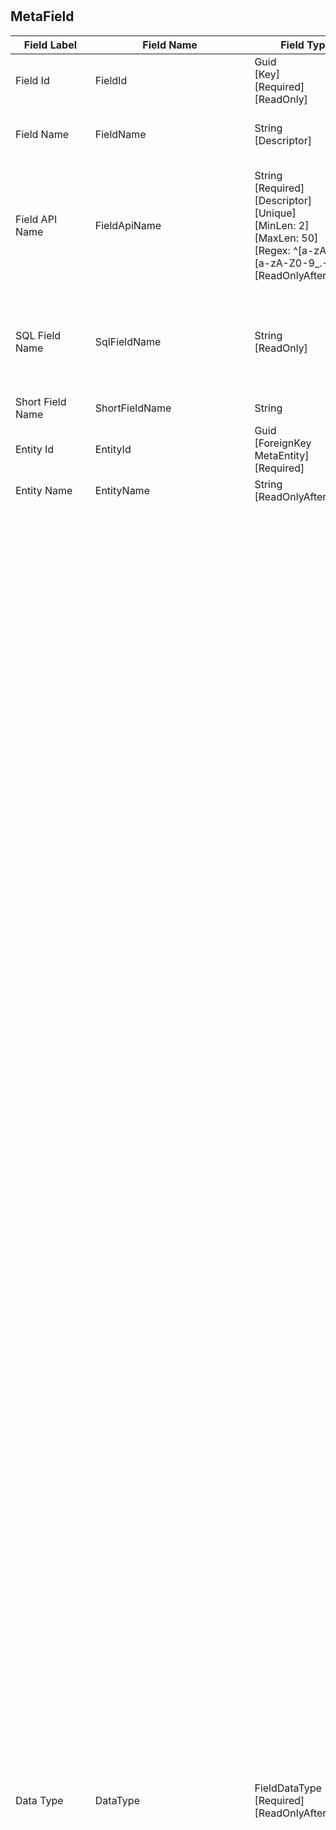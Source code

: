 # 


## MetaField
| Field Label | Field Name | Field Type | Description |  
| ---- | ---- | ---- | ---- |  
| Field Id | FieldId | Guid<br/>  [Key]<br/>  [Required]<br/>  [ReadOnly] |  |  
| Field Name | FieldName | String<br/>  [Descriptor] | The field name is what you an your users see throughout the interface.  |  
| Field API Name | FieldApiName | String<br/>  [Required]<br/>  [Descriptor]<br/>  [Unique]<br/>  [MinLen: 2]<br/>  [MaxLen: 50]<br/>  [Regex: ^[a-zA-Z_][a-zA-Z0-9_.-]*$]<br/>  [ReadOnlyAfterInsert] | A unique and url-safe API name for this field. It is used to refer to the field in processes and in the external API. For custom fields, the name is derived from the field name and can only be edited when creating a new custom field.  |  
| SQL Field Name | SqlFieldName | String<br/>  [ReadOnly] | The actual field name in the underylying SQL Database. This is the same as the FieldName for standard fields. Custom fields are stored in SQL tables with the name FlexField. |  
| Short Field Name | ShortFieldName | String |  |  
| Entity Id | EntityId | Guid<br/>  [ForeignKey MetaEntity]<br/>  [Required] |  |  
| Entity Name | EntityName | String<br/>  [ReadOnlyAfterInsert] |  |  
| Data Type | DataType | FieldDataType<br/>  [Required]<br/>  [ReadOnlyAfterInsert] | <br/>  Allowable Values: <br/>  <br/>  **Unknown**<br/>  **Text**: Used to enter any combination of letters, numbers and symbols that will fit on a single line.  <br/>  **TextArea**: Use to enter text on separate lines. The default height is 4 lines, but you can set Display Lines to a height of between 1 and 50 lines. <br/>  **MarkdownTextArea**: Markdown text area fields can be edited with a lightweight markup language used to add formatting to text. It allows you to easily add bold, italics, hyperlinks, lists, paragraphs, headers, code blocks and images to texts. <br/>  **Number**: Use to enter numbers that may require decimals, such as to track distance travelled. Use Display Decimals to set the number of decimal places to display to the right of the decimal separator. The default display and editing format is limited to 2 digits to the right of the decimal separator, although 4 decimal places are stored. <br/>  **Currency**: Use for currency values. The default display and editing format is limited to 2 digits to the right of the decimal separator, although 4 decimal places are stored. Specific values such as Currency Exchange rates are stored with 9 decimal places. <br/>  **Integer**: Use to enter whole numbers without decimals, for example, an item count or a person's age. <br/>  **Percent**: Allows users to enter a percentage as number and display it in a percentage box. Internally percentages are stored in decimal form, for example, entering 10.5 will be stored as 0.105 which is useful when exporting to Excel. <br/>  **Date**: Allows users to enter a date or pick a date from a popup calendar. <br/>  **DateTime**: Allows users to enter a date or pick a date from a popup calendar and enter a time of day. <br/>  **Checkbox**: Allows users to check a box, indicating true or false. <br/>  **ValueList**: Users can select a value from a list of options specific to this field. <br/>  **Picklist**: Lets users select a value from a central picklist that you define. Checking the MultiSelect option will allow users to select more than one value from the list and display the selected items as tags on forms and pages. <br/>  **Lookup**: Creates a relationship between two records so you can associate them with each other. For example, opportunities have a lookup relationship with contacts that lets you associate a particular contact with an opportunity. Lookup fields are displayed as a searchable dropdown list containing the name field for that entity, e.g. the ContactName for Contacts. <br/>  **HeaderDetail**: Creates a relationship between this record and multiple child records ###<br/>  **Email**: Allows users to enter an email address which is validated to ensure it is a properly formatted e-mail address.<br/>  **Password**<br/>  **Image**: Allows users to upload an image such a picture of themselves for employees for example.<br/>  **Formula**: A read-only field that derives its value from a formula expression you define. The formula field is updated when any to the source fields change. <br/>  **Aggregate**: An aggregate field calculates its value from records in a related list which is linked through a header-detail relationship. You can calculate the sum, minimum, or maximum value of a field in the related list or the record count of all the records in the related list. <br/>  **AutoNumber**: A system-generated sequence number that uses a display format you define. The number is automatically incremented for each new recordand is read-only. You can set the next number to be issued with Starting Number. The maximum length of any auto-number field is 30 characters, 20 of which are reserved for prefix or suffix text. <br/>  **GuidKey**: A system-generated Globally Unique Identifier that can be used in a key field to uniquely identify a record. A guid is automatically generated for each new record and is read-only. When guids become visible, for example in your browser's address bar, they are shown as 36 characters such as this: 20641a43-ca4d-4f69-938d-13b903b0aab5<br/>  **IntegerKey**: An Integer key field uniquely identifies the records in an entity table. Integer key values are automatically incremented by SQL Server when new records are created and cannot be modified. Integer keys (also known as identity columns) are only found on standard entities. Use an AutoNumber field if you require an automatically incrementing numeric key for a custom entity.  |  
| Field Type | FieldType | DotNetFieldType<br/>  [Required] | Refers to the underlying DotNet variable type used to store the DataType, for example, Percentage datatypes are mapped to C# decimal values. <br/>  Allowable Values: <br/>  <br/>  **String**<br/>  **Integer**<br/>  **Double**<br/>  **Decimal**<br/>  **DateTime**<br/>  **Boolean**<br/>  **Enum**<br/>  **Guid** |  
| Primary Key | IsKey | Bool | Specifies that this field will be used as the the entity's Primary Key. A Primary key is a field or set of fields that uniquely identifies a record in a table. When a primary key is defined using multiple fields, the data from each field is used to determine whether a record/row is unique. Primary key fields cannot be null and the data must be unique. |  
| Name Field | IsNameField | Bool | Used to identity the entity in popup lists and messages. Only Text fields can be marked as IsNameFields. Each entity can only have one IsNameField.  |  
| Placeholder | Placeholder | String | A placeholder can be used to display a short hint for input field before the user enters a value. Can be used to describe the expected value for this field, for example, with a a sample value or a short description.  |  
| Tooltip | Tooltip | String | Specify a short description of the field that appears when users hover over the Info icon next to the field with their mouse or tap on the info icon in Mobile.  |  
| Help Text | HelpText | String | Use this space to provide more detailed guidance to your users. Text can be formatted using Markdown which is an easy-to-read, easy-to-write syntax for formatting plain text.syntax. Markdown can also include hyperlinks to access additional information. The help text position and display style are governed by the Help Text Position dropdown.  |  
| Field Help Text Position | FieldHelpTextPosition | FieldHelpTextPosition | Determines where and how the text entered in the Help Text field will be displayed. See the option descriptions in the dropdown. <br/>  Allowable Values: <br/>  <br/>  **IconLink**: Displays a question mark icon beside the tooltip exclamation icon for fields on forms where help text is available. When a user clicks on the link, the help text appears in a popup window. <br/>  **TextUnder**: Displays help text under the field in a smaller font size on forms and pages. On mobile displays, this option is automatically converted to the HyperlinkUnder option. <br/>  **HyperlinkUnder**: Displays the first line of the help text as a hyperlink under the field on forms and pages. When a user clicks on the link the full help text appears in a popup window. <br/>  **HyperlinkRight**: Displays the first line of the help text as a hyperlink to the right of the field on forms and pages. When a user clicks on the link the full help text appears in a popup window. <br/>  **DoNotDisplay**: Helptext does not display. This can be overriden on individual form layouts.  |  
| Notes | FieldNotes | String<br/>  [Template: MultilineText] | Use to specify information for admin or developer use that will not normally be shown to users.  |  
| Template | HtmlTemplate | String | Select the name of the Razor template to use to render HTML for this field, e.g. DateTime. There is both a Display and an edit template required.  |  
| Display Order | DisplayOrder | Int | The default Display Order determines the initial display order of fields in lists and details pages. This is typically overridden by administrators whenthey modify page layouts.  |  
| Display Lines | DisplayRows | Int | Set the number of lines to be displayed for text area fields. The default is 4 lines. |  
| Display Digits | DisplayDigits | Int? | For number and currency fields, the Display Digits property determines the number of digits you can enter to the left of the decimal point.  |  
| Display Decimals | DisplayDecimals | Int? | Determines the number of decimals to be displayed for currency, percent and number fields. The default is 2 decimals for most input types. |  
| Display Width | DisplayWidth | Int? | Enter the default column width to be allocated in tabular lists and reports specified in 'em'. The 'em' is a scalable unit used in web development and is equal to the width of the capital M in the font-family and font-size being used and is often the same as the point size. This value can be overwritten in individual lists and reports. |  
| Display Humanized Number | DisplayHumanizedNumber | Bool | Display large currency amounts in humanized form. For example, 2,345,678,901.00 will be displayed as 2.3 Bil. Currency input does not changes when this option is selected, only the display of currency amounts.  |  
| Display Humanized Date | DisplayHumanizedDate | Bool | Humanized dates improve readabllity and reduce complexity by rounding dates and times to whole units that users will be able to notice and grasp more readily. For example, a date 25 to 45 days in the past is presented as 'a month ago'. A time 45 to 90 minutes in the past is displayed as 'an hour ago'.Date and Time entry does not change when this option is selected, only the display of dates/times changes.  |  
| Field Visibility | FormVisibility | FormVisibility | Determines when a field is visible. The default is always visible, but can be set to display a field only during editing or only for display. First Name and Last Name fields, for example, are only visible during editing. The combined full name field is only visible during display since you can't edit the full name directly. Fields that contain system values that users do not need to see or edit, can be set to Always Hidden. <br/>  Allowable Values: <br/>  <br/>  **Default**: Default, always visible<br/>  **DisplayOnly**: Only visible when displaying record info on details pages. typically for calculated fields, eg full name, full address. <br/>  **EditOnly**: Only visible when editing a form, typically for indiv fields that are used to create a calculated fieldEg first name and last name, address components. <br/>  **AlwaysHidden**: Field is never visible. Only applies to fields that are used to store values that a user never needs to see directly.  |  
| Minimum Viewport Size | MinimumViewport | Viewport | This setting applies to list views and determines whether a field diplays on different devices and/or window size. Specifying a minimum viewport size of Small, for example, means that a field is visible on all devices including mobile phones, while Large means that a field will only appear on desktops where there is enough space to display it. <br/>  Allowable Values: <br/>  <br/>  **ExtraSmall**: Mobile phones held vertically in portrait orientation, less than 576 pixels wide.<br/>  **Small**: Mobile phones held horizontally in landscape orientation, 576 pixels wide and up.<br/>  **Medium**: Tablets, 768 pixels and up.<br/>  **Large**: Desktops and laptops, 992 pixels and up.<br/>  **ExtraLarge**: Large desktops, 1200 pixels and up.<br/>  **AlwaysHidden**: Item is never visible |  
| Visible When Condition | VisibleWhenFieldName | String | Use to specify the field name containing the value on which conditional field visibility should be based. For example, you can hide the partner name field when a person's marital status is single.  |  
| Operator | VisibleWhenOperator | Operator | Use to specify the operator determining field visibility.<br/>  Allowable Values: <br/>  <br/>  **Equal**<br/>  **NotEqual**<br/>  **GreaterThan**<br/>  **LessThan**<br/>  **GreaterThanOrEquals**<br/>  **LessThanOrEquals**<br/>  **Empty**<br/>  **NotEmpty**<br/>  **IsTrue**<br/>  **IsFalse**<br/>  **InList**<br/>  **NotInlist**<br/>  **IsNull**<br/>  **IsNotNull** |  
| Value | VisibleWhenComparand | String | The value used to determine visibility. This can also consist of a list values when the Inlist Operator is used.  |  
| Security Access Scope | SecurityScopes | List<string><br/>  [Picklist: SecurityScope-Multiselect] | Select the access security scope/group that you want to apply to this field. With User Profiles, you can set the access rights per security scope per profile giving very selective access control. Although you define a Security Scope per field, this would quickly lead to a confusing access security structure so we recomment linking fields with similar security concernsto the same Security Access Scope.  |  
| Always require a value in this field.  | IsRequired | Bool | A value must be entered in order to save a record. Makes the field required everywhere in the system. |  
| Read Only | IsReadOnly | Bool? |  |  
| Read Only After Insert | IsReadOnlyAfterInsert | Bool? | Field contents can only be edited for a new record. After the record has been saved, the field can be viewed but not updated.  |  
| Read-only When Condition | ReadOnlyWhenFieldName | String | Use to specify the field name containing the value on which a field's read-only status should be based. For example, you can make a Due Date field read-only when its value is automatically determined based on another fields input setting.  |  
| Operator | ReadOnlyWhenOperator | Operator | <br/>  Allowable Values: <br/>  <br/>  **Equal**<br/>  **NotEqual**<br/>  **GreaterThan**<br/>  **LessThan**<br/>  **GreaterThanOrEquals**<br/>  **LessThanOrEquals**<br/>  **Empty**<br/>  **NotEmpty**<br/>  **IsTrue**<br/>  **IsFalse**<br/>  **InList**<br/>  **NotInlist**<br/>  **IsNull**<br/>  **IsNotNull** |  
| Value | ReadOnlyWhenComparand | String | The value used to determine a field's read-only status. This can also consist of a list values when the Inlist Operator is used.  |  
| Require unique values | IsUnique | Bool | Ensures that users enter unique values into this field. IsUnique fields are automically also required fields as well.  |  
| Min Length | MinLength | Int? | Applies primarily to text fields where a minumum number of characters is required, for example 2 for an ISO Country Code |  
| Max Length | MaxLength | Int? | Specifies the maximum number of characters that a user can enter in a text or text area field . |  
| Min Value | MinValue | Int? |  |  
| Max Value | MaxValue | Int? |  |  
| Regex Pattern | RegexPattern | String |  |  
| Force Upper Case | ForceUpperCase | Bool | When UpperCase is checked, user input into the field is automatically capitalised.  |  
| Allow Null Values | IsNullable | Bool | The field can be left completely empty when Allow Null Values has been checked. This can be useful for fields where a blank value is not the same as no value.  |  
| Default Value | DefaultValue | String | The value to apply when a user creates a record. Default field values are automatically inserted when a new record is created. The user can change the field’s value but the initial default field value is only executed once during new record creation.  |  
| Lookup Entity | LookupEntityId | Guid?<br/>  [ForeignKey MetaEntity] | Specifies the name of the lookup entity for fields with a lookup relationship. For example, to link a custom entity to a contact in the standard contacts entity, you would specify 'Contact' here.  |  
| Lookup Entity Name | LookupEntityName | String<br/>  [ReadOnly] |  |  
| Lookup Field Name | LookupFieldName | String | Specifies the name of the primary key field on the lookup entity. This is almost always equal to the name of this field, for example, CustomEntity.ContactId. Leave blank to use the default name.  |  
| Lookup Entity Relationship Name | LookupEntityRelationshipName | String | Can be used to specify the relationship name (Navigation Property Name) when referring to the lookup entity. This is almost always the same the the entity name and can be left blank unless required.  |  
| Detail Entity Name | DetailEntityName | String | Specifies the name of the details (child) entity for header-detail fields.  |  
| Entity to Aggregate | EntityToAggregate | String | Specify the child entity of a header-detail relationship that contains the field to be aggregated.  |  
| Field to Aggregate | FieldToAggregate | String | Specify the field to be aggregated on the child entity of a header-detail relationship.  |  
| Aggregation Type | AggregateType | AggregateType | Select how values in the related detail records should be aggregated. Options: Sum/Min/Max or Count. <br/>  Allowable Values: <br/>  <br/>  **Count**: Counts the numbers of related records. <br/>  **Sum**: Totals the values in the field you select in the FieldToAggregate option. Only number, currency, integer and percent fields are available. <br/>  **Min**: Displays the lowest value of the field you select in the Field to Aggregate option for all directly related records. Only number, currency, percent, integer, date, and date/time fields are available.<br/>  **Max**: Displays the highest value of the field you select in the Field to Aggregate option for all directly related records. Only number, currency, percent, integer, date, and date/time fields are available. |  
| Aggregate Filter | AggregateFilter | String | You can specify filter conditions for an aggregate field that will apply to the detail records being aggregated. The field named in Aggregate Field will be aggregated (sum/min/max) on the related entity for records if the filter conditions are met. |  
| Picklist Name | PicklistName | String | Select a picklist to provide the list of allowable values users can select from.  |  
| Multiselect | IsMultiSelect | Bool | Determines whether multiple tags can be selected for a Picklist field.  |  
| List Values | ValueList | String | Enter list items with each item separated by a new line.  |  
| Display values alphabetically, not in the order entered  | DisplayListValuesAlphabetically | Bool |  |  
| Use first value as field default value  | UseFirstValueAsDefault | Bool |  |  
| Restrict input to values defined in the value list | RestrictInputToValueList | Bool | When this field is not checked, users are free to input new values not found in the value list. This is only occasionally a good idea. You can also use a Picklist which can be given new items while editing the underlying entity by authorised users.  |  
| Searchable | IsSearchable | Bool |  |  
| Disable Contains Search | DisableContainsSearch | Bool? |  |  
| Sortable | IsSortable | Bool |  |  
| Default Sort | DefaultSort | SortDirection? | <br/>  Allowable Values: <br/>  <br/>  **Ascending**<br/>  **Descending** |  
| Hide in AuditTrail | HideInDiff | Bool | Use checkbox to mark fields that should not be included in the AuditTrail/History of changed values. Typically only used for very complex field types that cannot be reliably compared.  |  
| Compliance Group | ComplianceGroup | List<string><br/>  [Picklist: ComplianceGroup-Multiselect] | Indicates the compliance acts, definitions, or regulations related to the field’s data. Valid values include: GDPR, CCPA. |  
| Anonymisation Type | AnonymisationType | AnonymisationType | Specify what should happen to the contents of this field when you create a sandbox (copy of your organization's data) for training or demonstration purposes. The 'Random' option replaces the field contents with a random value while options such as'First Name' and 'City' replace the contents with simulated data of the type indicated. These options let you create pseudonymised training data without the risk of violating GDPR or other privacy regulations. <br/>  Allowable Values: <br/>  <br/>  **Unknown**<br/>  **Clear**<br/>  **FirstName**<br/>  **LastName**<br/>  **JobTitle**<br/>  **PostalCode**<br/>  **StreetAddress1**<br/>  **StreetAddress2**<br/>  **City**<br/>  **Region**<br/>  **PhoneNumber**<br/>  **Latitude**<br/>  **Longitude**<br/>  **Email**<br/>  **Salutation**<br/>  **CompanyName**<br/>  **Department**<br/>  **ProductName**<br/>  **Barcode**<br/>  **Amount**<br/>  **Revenue**<br/>  **Number**<br/>  **Price**<br/>  **Quantity**<br/>  **ProductService**<br/>  **CatchPhrase**<br/>  **CompanyBs**<br/>  **LicencePlateNumber**<br/>  **UploadedContent**<br/>  **UploadedDocument**<br/>  **ProfilePhoto**<br/>  **PersonalId**<br/>  **DatePast**<br/>  **DateFuture**<br/>  **BirthDate**<br/>  **Year**<br/>  **Waffle**<br/>  **ValueListItem**<br/>  **PickListItem**<br/>  **LookupItem**<br/>  **Bool**<br/>  **Html**<br/>  **Markdown**<br/>  **Password**<br/>  **Percent**<br/>  **Url**<br/>  **SearchCode** |  
| External Field Name01 | ExternalFieldName01 | String | For internal use. External field names are typically used to store the field name for the same type of data in an external system to facilitate integration. They can also be used to retain original field names for converted data.  |  
| External Field Name02 | ExternalFieldName02 | String |  |  
| Custom | IsCustom | Bool | True for all fields added to custom Entities and for custom fields added to standard entities. |  
| Organization Id | OrganizationId | Guid?<br/>  [ForeignKey Organization] |  |  
| Created Date | CreatedDate | DateTime |  |  
| Created By | CreatedBy | String |  |  
| Modified Date | ModifiedDate | DateTime |  |  
| Modified By | ModifiedBy | String |  |  
| Row Version | RowVersion | Int |  |  

